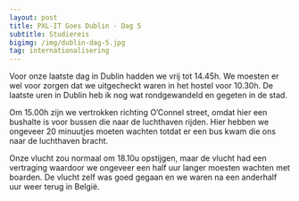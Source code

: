 ```yaml
---
layout: post
title: PXL-IT Goes Dublin - Dag 5
subtitle: Studiereis
bigimg: /img/dublin-dag-5.jpg
tag: internationalisering
---
```


Voor onze laatste dag in Dublin hadden we vrij tot 14.45h. We moesten er wel voor zorgen dat we uitgecheckt waren in het hostel voor 10.30h. De laatste uren in Dublin heb ik nog wat rondgewandeld en gegeten in de stad. 

Om 15.00h zijn we vertrokken richting O’Connel street, omdat hier een bushalte is voor bussen die naar de luchthaven rijden. Hier hebben we ongeveer 20 minuutjes moeten wachten totdat er een bus kwam die ons naar de luchthaven bracht. 

Onze vlucht zou normaal om 18.10u opstijgen, maar de vlucht had een vertraging waardoor we ongeveer een half uur langer moesten wachten met boarden. De vlucht zelf was goed gegaan en we waren na een anderhalf uur weer terug in België.
